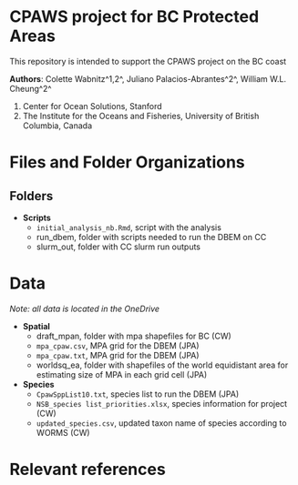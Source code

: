 # CPAWS project for BC Protected Areas

This repository is intended to support the CPAWS project on the BC coast

**Authors**: Colette Wabnitz^1,2^, Juliano Palacios-Abrantes^2^, William W.L. Cheung^2^

1. Center for Ocean Solutions, Stanford
2. The Institute for the Oceans and Fisheries, University of British Columbia, Canada

# Files and Folder Organizations

## Folders

- **Scripts**
  - `initial_analysis_nb.Rmd`, script with the analysis
  - run_dbem, folder with scripts needed to run the DBEM on CC
  - slurm_out, folder with CC slurm run outputs

# Data
*Note: all data is located in the OneDrive*

- **Spatial**
  - draft_mpan, folder with mpa shapefiles for BC (CW)
  - `mpa_cpaw.csv`, MPA grid for the DBEM (JPA)
  - `mpa_cpaw.txt`, MPA grid for the DBEM (JPA)
  - worldsq_ea, folder with shapefiles of the world equidistant area for estimating size of MPA in each grid cell (JPA)
- **Species**
  - `CpawSppList10.txt`, species list to run the DBEM (JPA)
  - `NSB_species list_priorities.xlsx`, species information for project (CW)
  - `updated_species.csv`, updated taxon name of species according to WORMS (CW)

# Relevant references

